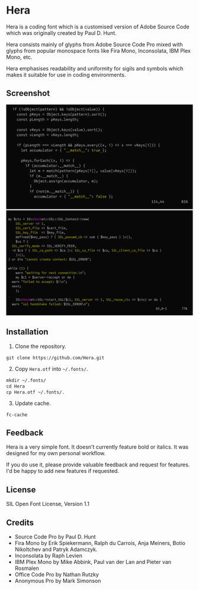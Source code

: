 # Hera
Hera is a coding font which is a customised version of Adobe Source Code which
was originally created by Paul D. Hunt.

Hera consists mainly of glyphs from Adobe Source Code Pro mixed with glyphs from
popular monospace fonts like Fira Mono, Inconsolata, IBM Plex Mono, etc.

Hera emphasises readability and uniformity for sigils and symbols which makes
it suitable for use in coding environments.

## Screenshot 
![Hera](JavaScript.png)
![Hera](Perl.png)

## Installation
1. Clone the repository.
```
git clone https://github.com/Hera.git
```

2. Copy `Hera.otf` into `~/.fonts/`.
```
mkdir ~/.fonts/
cd Hera
cp Hera.otf ~/.fonts/.
```

3. Update cache.
```
fc-cache
```

## Feedback
Hera is a very simple font. It doesn't currently feature bold or italics. It
was designed for my own personal workflow.

If you do use it, please provide valuable feedback and request for features.
I'd be happy to add new features if requested.

## License
SIL Open Font License, Version 1.1

## Credits
- Source Code Pro by Paul D. Hunt
- Fira Mono by Erik Spiekermann, Ralph du Carrois, Anja Meiners, Botio Nikoltchev and Patryk Adamczyk.
- Inconsolata by Raph Levien
- IBM Plex Mono by Mike Abbink, Paul van der Lan and Pieter van Rosmalen
- Office Code Pro by Nathan Rutzky
- Anonymous Pro by Mark Simonson
